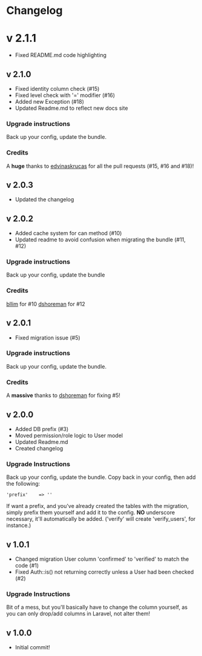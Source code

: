 # Changelog

# v 2.1.1
+ Fixed README.md code highlighting

## v 2.1.0
+ Fixed identity column check (#15)
+ Fixed level check with '=' modifier (#16)
+ Added new Exception (#18)
+ Updated Readme.md to reflect new docs site

### Upgrade instructions
Back up your config, update the bundle.

### Credits
A **huge** thanks to [edvinaskrucas](https://github.com/edvinaskrucas) for all the pull requests (#15, #16 and #18)!

## v 2.0.3
+ Updated the changelog

## v 2.0.2
+ Added cache system for can method (#10)
+ Updated readme to avoid confusion when migrating the bundle (#11, #12)

### Upgrade instructions
Back up your config, update the bundle

### Credits
[bllim](https://github.com/bllim) for #10
[dshoreman](https://github.com/dshoreman) for #12

## v 2.0.1
+ Fixed migration issue (#5)

### Upgrade instructions
Back up your config, update the bundle.

### Credits
A **massive** thanks to [dshoreman](https://github.com/dshoreman) for fixing #5!

## v 2.0.0
+ Added DB prefix (#3)
+ Moved permission/role logic to User model
+ Updated Readme.md
+ Created changelog

### Upgrade Instructions
Back up your config, update the bundle. Copy back in your config, then add the following:

    'prefix'    => ''

If want a prefix, and you've already created the tables with the migration, simply prefix them yourself and add it to the config. **NO** underscore necessary, it'll automatically be added. ('verify' will create 'verify_users', for instance.)

## v 1.0.1
+ Changed migration User column 'confirmed' to 'verified' to match the code (#1)
+ Fixed Auth::is() not returning correctly unless a User had been checked (#2)

### Upgrade Instructions
Bit of a mess, but you'll basically have to change the column yourself, as you can only drop/add columns in Laravel, not alter them!

## v 1.0.0
+ Initial commit!